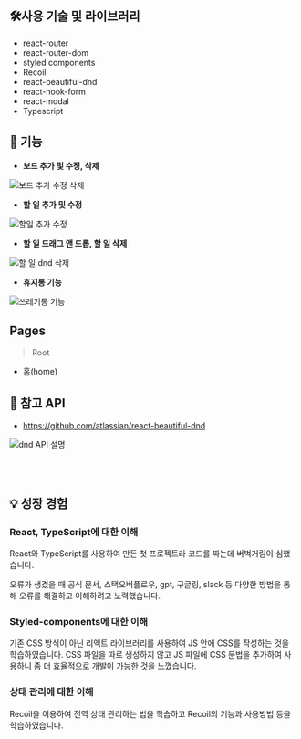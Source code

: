 
## **🛠사용 기술 및 라이브러리**

- react-router
- react-router-dom
- styled components
- Recoil
- react-beautiful-dnd
- react-hook-form
- react-modal
- Typescript

## **📝 기능**

- **보드 추가 및 수정, 삭제**

![보드 추가 수정 삭제](https://github.com/taehyeon0412/react_movie-site-clone/assets/71374539/6f5996fe-cea4-47af-a0e8-c4cdc8a45edb)

- **할 일 추가 및 수정**

![할일 추가 수정](https://github.com/taehyeon0412/react_movie-site-clone/assets/71374539/694f85a7-4e62-4585-ab3c-544fd5841ddb)

- **할 일 드래그 앤 드롭, 할 일 삭제**

![할 일 dnd 삭제](https://github.com/taehyeon0412/react_movie-site-clone/assets/71374539/6a356335-c266-4539-9f86-c8c8737394ab)

- **휴지통 기능**

![쓰레기통 기능](https://github.com/taehyeon0412/react_movie-site-clone/assets/71374539/7f47241f-9c7b-4a85-a5b6-2727d1378542)

## Pages

> Root
> 
- 홈(home)

## **📑 참고 API**
- https://github.com/atlassian/react-beautiful-dnd

![dnd API 설명](https://github.com/taehyeon0412/react_movie-site-clone/assets/71374539/8d421269-f3dc-4712-9bf9-d5dc4076e880)


<br/>
<br/>

## 💡 성장 경험

### React, TypeScript에 대한 이해

React와 TypeScript를 사용하여 만든 첫 프로젝트라 코드를 짜는데 버벅거림이 심했습니다.

오류가 생겼을 때 공식 문서, 스택오버플로우, gpt, 구글링, slack 등 다양한 방법을 통해 오류를 해결하고 이해하려고 노력했습니다.

### Styled-components에 대한 이해

기존 CSS 방식이 아닌 리액트 라이브러리를 사용하여 JS 안에 CSS를 작성하는 것을 학습하였습니다. CSS 파일을 따로 생성하지 않고 JS 파일에 CSS 문법을 추가하여 사용하니 좀 더 효율적으로 개발이 가능한 것을 느꼈습니다.

### 상태 관리에 대한 이해

Recoil을 이용하여 전역 상태 관리하는 법을 학습하고 Recoil의 기능과 사용방법 등을 학습하였습니다.
